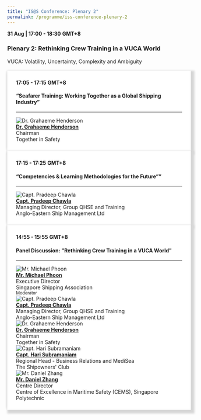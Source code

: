 ```yaml
---
title: "IS@S Conference: Plenary 2"
permalink: /programme/iss-conference-plenary-2
---
```

<div>
  <b>31 Aug | 17:00 - 18:30</b>&nbsp;<b>GMT+8</b>
  <h3>Plenary 2: Rethinking Crew Training in a VUCA World</h3>VUCA: Volatility, Uncertainty, Complexity and Ambiguity<br><br>
</div>
<section>
  <div class="bp-container is-fluid">
    <div class="row">
      <div class="col is-full"> 
        <div class="row">
          <div class="col is-12">
            <div class="border bg-light h-100 position-relative">
              <div class="p-4">
                <div class="programme-time"><b>17:05 - 17:15</b>&nbsp;<b>GMT+8</b></div>
                <h4 class="programme-title">“Seafarer Training: Working Together as a Global Shipping Industry”</h4> 
                <div class="programme-description readmore">
                </div>
                <hr class="my-3 border-primary">
                <div class="speakers px-2">
                  <div class="row">
                    <div class="col is-6 prog-speaker">
                      <div class="row">
                        <div class="col is-4">
                          <img src="images/speakers/Grahaeme-Henderson.png" alt="Dr. Grahaeme Henderson" class="speaker-image mb-4">
                        </div>
                        <div class="col is-8">
                          <div class="speaker-name text-ellipsis">
                            <a href="speakers/Dr-Grahaeme-Henderson" class="speaker-name text-ellipsis" rel="noopener"><b>Dr. Grahaeme Henderson</b></a>
                          </div>
                          <div class="text-ellipsis speaker-position">
                            Chairman                   
                          </div>
                          <div class="text-ellipsis speaker-company">
                            Together in Safety                
                          </div>
                        </div>
                      </div>
                    </div>
                  </div>
                </div>
              </div>
            </div>
          </div>
        </div>
      </div>
    </div>
  </div>
</section>
<section>
  <div class="bp-container is-fluid">
    <div class="row">
      <div class="col is-full"> 
        <div class="row">
          <div class="col is-12">
            <div class="border bg-light h-100 position-relative">
              <div class="p-4">
                <div class="programme-time"><b>17:15 - 17:25</b>&nbsp;<b>GMT+8</b></div>
                <h4 class="programme-title">“Competencies & Learning Methodologies for the Future””</h4>
                <div class="programme-description readmore">
                </div>
                <hr class="my-3 border-primary">
                <div class="speakers px-2">
                  <div class="row">
                    <div class="col is-6 prog-speaker">
                      <div class="row">
                        <div class="col is-4">
                          <img src="images/speakers/Pradeep-Chawla.png" alt="Capt. Pradeep Chawla" class="speaker-image mb-4">
                        </div>
                        <div class="col is-8">
                          <div class="speaker-name text-ellipsis">
                            <a href="speakers/Capt-Pradeep-Chawla" class="speaker-name text-ellipsis" rel="noopener"><b>Capt. Pradeep Chawla</b></a>
                          </div>
                          <div class="text-ellipsis speaker-position">
                            Managing Director, Group QHSE and Training
                          </div>
                          <div class="text-ellipsis speaker-company">
                           Anglo-Eastern Ship Management Ltd
                          </div>
                        </div>
                      </div>
                    </div>
                  </div>
                </div>
              </div>
            </div>
          </div>
        </div>
      </div>
    </div>
  </div>
</section>
<section>
  <div class="bp-container is-fluid">
    <div class="row">
      <div class="col is-full"> 
        <div class="row">
          <div class="col is-12">
            <div class="border bg-light h-100 position-relative">
              <div class="p-4">
                <div class="programme-time"><b>14:55 - 15:55</b>&nbsp;<b>GMT+8</b></div>
                <h4 class="programme-title">Panel Discussion: "Rethinking Crew Training in a VUCA World"</h4>
                <div class="programme-description readmore">
                </div>
                <hr class="my-3 border-primary">
                <div class="speakers px-2">
                  <div class="row">
                    <div class="col is-6 prog-speaker">
                      <div class="row">
                        <div class="col is-4">
                          <img src="images/speakers/Michael-Phoon.png" alt="Mr. Michael Phoon" class="speaker-image mb-4">
                        </div>
                        <div class="col is-8">
                          <div class="speaker-name text-ellipsis">
                            <a href="speakers/Mr-Michael-Phoon" class="speaker-name text-ellipsis" rel="noopener"><b>Mr. Michael Phoon</b></a>
                          </div>
                          <div class="text-ellipsis speaker-position">Executive Director</div>
                          <div class="text-ellipsis speaker-company">Singapore Shipping Association</div>
                          <div class="speaker-role text-ellipsis text-muted">
                            <small>Moderator</small>
                          </div>
                        </div>
                      </div>
                    </div>
                    <div class="col is-6 prog-speaker">
                    </div>
                  </div>
                  <div class="row">
                    <div class="col is-6 prog-speaker">
                      <div class="row">
                        <div class="col is-4">
                          <img src="images/speakers/Pradeep-Chawla.png" alt="Capt. Pradeep Chawla" class="speaker-image mb-4">
                        </div>
                        <div class="col is-8">
                          <div class="speaker-name text-ellipsis">
                            <a href="speakers/Capt-Pradeep-Chawla" class="speaker-name text-ellipsis" rel="noopener"><b>Capt. Pradeep Chawla</b></a>
                          </div>
                          <div class="text-ellipsis speaker-position">
                            Managing Director, Group QHSE and Training
                          </div>
                          <div class="text-ellipsis speaker-company">
                           Anglo-Eastern Ship Management Ltd</div>
                        </div>
                      </div>
                    </div>
                    <div class="col is-6 prog-speaker">
                      <div class="row">
                        <div class="col is-4">
                          <img src="images/speakers/Grahaeme-Henderson.png" alt="Dr. Grahaeme Henderson" class="speaker-image mb-4">
                        </div>
                        <div class="col is-8">
                          <div class="speaker-name text-ellipsis">
                            <a href="speakers/Dr-Grahaeme-Henderson" class="speaker-name text-ellipsis" rel="noopener"><b>Dr. Grahaeme Henderson</b></a>
                          </div>
                          <div class="text-ellipsis speaker-position">
                            Chairman                   
                          </div>
                          <div class="text-ellipsis speaker-company">
                            Together in Safety   </div>
                        </div>
                      </div>
                    </div>
                  </div>
                  <div class="row">
                    <div class="col is-6 prog-speaker">
                      <div class="row">
                        <div class="col is-4">
                          <img src="images/speakers/Hari-Subramaniam.png" alt="Capt. Hari Subramaniam" class="speaker-image mb-4">
                        </div>
                        <div class="col is-8">
                          <div class="speaker-name text-ellipsis">
                            <a href="speakers/Capt-Hari-Subramaniam" class="speaker-name text-ellipsis" rel="noopener"><b>Capt. Hari Subramaniam</b></a>
                          </div>
                          <div class="text-ellipsis speaker-position">
                            Regional Head - Business Relations and MediSea            
                          </div>
                          <div class="text-ellipsis speaker-company">
                           The Shipowners' Club
                          </div>
                        </div>
                      </div>
                    </div>
                    <div class="col is-6 prog-speaker">
                      <div class="row">
                        <div class="col is-4">
                          <img src="images/speakers/Daniel-Zhang.png" alt="Mr. Daniel Zhang" class="speaker-image mb-4">
                        </div>
                        <div class="col is-8">
                          <div class="speaker-name text-ellipsis">
                            <a href="speakers/Mr-Daniel-Zhang" class="speaker-name text-ellipsis" rel="noopener"><b>Mr. Daniel Zhang</b></a>
                          </div>
                          <div class="text-ellipsis speaker-position">
                            Centre Director
                          </div>
                          <div class="text-ellipsis speaker-company">
                           Centre of Excellence in Maritime Safety (CEMS), Singapore Polytechnic</div>
                        </div>
                      </div>
                    </div>
                  </div>
                </div>
              </div>
            </div>
          </div>
        </div>
      </div>
    </div>
  </div>
</section>

<style type="text/css"> 
    .is-left{
      text-align: left;
    }
    .content h4{
      font-weight: 500; 
      color: #337B9A !important;
      margin-top: 1rem;
    }
    .bg-light {
      background-color: #fff !important;
      box-shadow: 5px 5px 5px 5px rgb(215 215 215), -5px 0 6px -4px rgb(215 215 215);
    }
    .p-4 {
      padding: 1.5rem!important;
    }
  .content a {text-decoration:none;}
	.content h3 { margin-top: 1rem;}
</style>